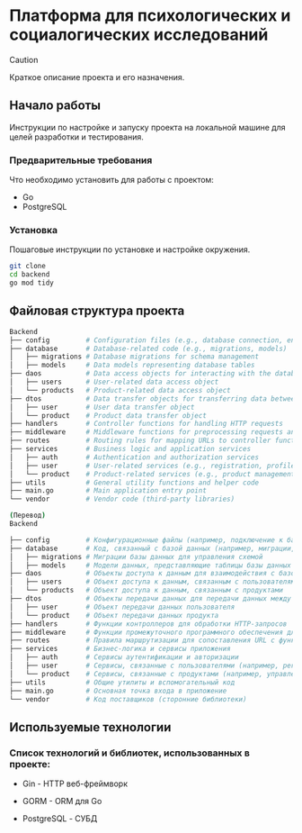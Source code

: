 # Платформа для психологических и социалогических исследований

> [!CAUTION]
> Краткое описание проекта и его назначения. 

## Начало работы

Инструкции по настройке и запуску проекта на локальной машине для целей разработки и тестирования.

### Предварительные требования

Что необходимо установить для работы с проектом:
- Go
- PostgreSQL

### Установка

Пошаговые инструкции по установке и настройке окружения.

```bash
git clone 
cd backend
go mod tidy
```

## Файловая структура проекта

```bash
Backend
├── config         # Configuration files (e.g., database connection, environment variables)
├── database       # Database-related code (e.g., migrations, models)
│   ├── migrations # Database migrations for schema management
│   ├── models     # Data models representing database tables
├── daos           # Data access objects for interacting with the database
│   ├── users      # User-related data access object
│   └── products   # Product-related data access object
├── dtos           # Data transfer objects for transferring data between layers
│   ├── user       # User data transfer object
│   └── product    # Product data transfer object
├── handlers       # Controller functions for handling HTTP requests
├── middleware     # Middleware functions for preprocessing requests and responses
├── routes         # Routing rules for mapping URLs to controller functions
├── services       # Business logic and application services
│   ├── auth       # Authentication and authorization services
│   ├── user       # User-related services (e.g., registration, profile management)
│   └── product    # Product-related services (e.g., product management, ordering)
├── utils          # General utility functions and helper code
├── main.go        # Main application entry point
└── vendor         # Vendor code (third-party libraries)

(Перевод)
Backend

├── config         # Конфигурационные файлы (например, подключение к базе данных, переменные окружения)
├── database       # Код, связанный с базой данных (например, миграции, модели)
│   ├── migrations # Миграции базы данных для управления схемой
│   ├── models     # Модели данных, представляющие таблицы базы данных
├── daos           # Объекты доступа к данным для взаимодействия с базой данных
│   ├── users      # Объект доступа к данным, связанным с пользователями
│   └── products   # Объект доступа к данным, связанным с продуктами
├── dtos           # Объекты передачи данных для передачи данных между слоями
│   ├── user       # Объект передачи данных пользователя
│   └── product    # Объект передачи данных продукта
├── handlers       # Функции контроллеров для обработки HTTP-запросов
├── middleware     # Функции промежуточного программного обеспечения для предварительной обработки запросов и ответов
├── routes         # Правила маршрутизации для сопоставления URL с функциями контроллеров
├── services       # Бизнес-логика и сервисы приложения
│   ├── auth       # Сервисы аутентификации и авторизации
│   ├── user       # Сервисы, связанные с пользователями (например, регистрация, управление профилем)
│   └── product    # Сервисы, связанные с продуктами (например, управление продуктами, заказы)
├── utils          # Общие утилиты и вспомогательный код
├── main.go        # Основная точка входа в приложение
└── vendor         # Код поставщиков (сторонние библиотеки)
```

## Используемые технологии
### Список технологий и библиотек, использованных в проекте:

- Gin - HTTP веб-фреймворк

- GORM - ORM для Go

- PostgreSQL - СУБД

